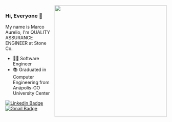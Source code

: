
<img align="right" width="350" src="https://www.tftus.com/wp-content/uploads/2021/03/NoPath-Copy-8.png"/>

### Hi, Everyone 👋
My name is Marco Aurelio, I'm QUALITY ASSURANCE ENGINEER at Stone Co.
- 👨‍💻 Software Engineer
- 📚 Graduated in Computer Engineering from Anápolis-GO University Center

[![Linkedin Badge](https://img.shields.io/badge/-LinkedIn-blue?style=flat-square&logo=Linkedin&logoColor=white&link=https://https://www.linkedin.com/in/marco-aurelio-l-alves-4836a6a1/)](https://www.linkedin.com/in/marco-aurelio-l-alves-4836a6a1/)
[![Gmail Badge](https://img.shields.io/badge/-Gmail-c14438?style=flat-square&logo=Gmail&logoColor=white&link=mailto:abdu.zaiter@gmail.com)](mailto:marcoalves1196@gmail.com)
